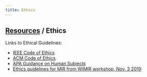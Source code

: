 ```yaml
---
title: Ethics
---
```


## [Resources]({{site.base_url}}/resources) / Ethics

Links to Ethical Guidelines:

* [IEEE Code of Ethics](https://www.ieee.org/about/corporate/governance/p7-8.html)
* [ACM Code of Ethics](https://www.acm.org/code-of-ethics)
* [APA Guidance on Human Subjects](https://www.apa.org/science/leadership/research/ethical-conduct-humans)
* [Ethics guidelines for MIR from WIMIR workshop, Nov. 3 2019](https://drive.google.com/drive/folders/0ByJB8wLa1dXYOGdvb2J0bDdOcVk)
